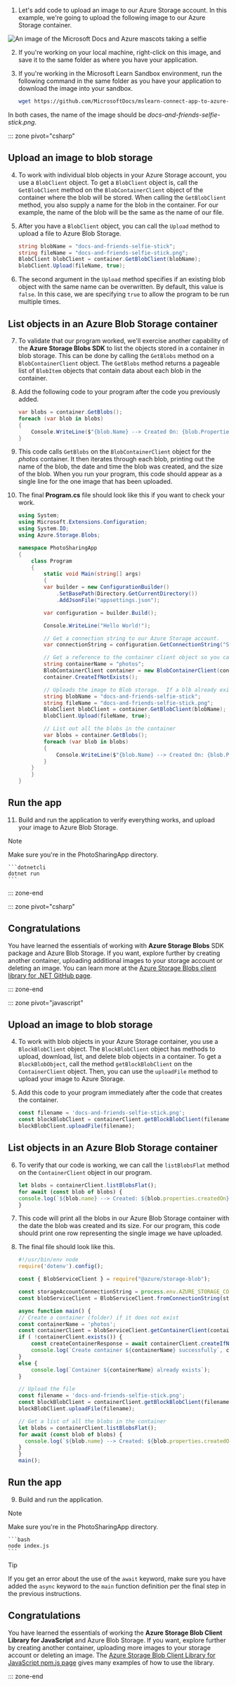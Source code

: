 1. Let's add code to upload an image to our Azure Storage account. In this example, we're going to upload the following image to our Azure Storage container.  

![An image of the Microsoft Docs and Azure mascots taking a selfie](../media/docs-and-friends-selfie-stick.png)

2. If you're working on your local machine, right-click on this image, and save it to the same folder as where you have your application.

3. If you're working in the Microsoft Learn Sandbox environment, run the following command in the same folder as you have your application to download the image into your sandbox.

    ```bash
    wget https://github.com/MicrosoftDocs/mslearn-connect-app-to-azure-storage/blob/main/images/docs-and-friends-selfie-stick.png?raw=true -O docs-and-friends-selfie-stick.png
    ```

In both cases, the name of the image should be _docs-and-friends-selfie-stick.png_.

::: zone pivot="csharp"

## Upload an image to blob storage

4. To work with individual blob objects in your Azure Storage account, you use a `BlobClient` object. To get a `BlobClient` object is, call the `GetBlobClient` method on the `BlobContainerClient` object of the container where the blob will be stored. When calling the `GetBlobClient` method, you also supply a name for the blob in the container. For our example, the name of the blob will be the same as the name of our file.

5. After you have a `BlobClient` object, you can call the `Upload` method to upload a file to Azure Blob Storage.

    ```csharp
    string blobName = "docs-and-friends-selfie-stick";
    string fileName = "docs-and-friends-selfie-stick.png";
    BlobClient blobClient = container.GetBlobClient(blobName);
    blobClient.Upload(fileName, true);
    ```

6. The second argument in the `Upload` method specifies if an existing blob object with the same name can be overwritten. By default, this value is `false`. In this case, we are specifying `true` to allow the program to be run multiple times.

## List objects in an Azure Blob Storage container

7. To validate that our program worked, we'll exercise another capability of the **Azure Storage Blobs SDK** to list the objects stored in a container in blob storage. This can be done by calling the `GetBlobs` method on a `BlobContainerClient` object. The `GetBlobs` method returns a pageable list of `BlobItem` objects that contain data about each blob in the container.

8. Add the following code to your program after the code you previously added.

    ```csharp
    var blobs = container.GetBlobs();
    foreach (var blob in blobs)
    {
        Console.WriteLine($"{blob.Name} --> Created On: {blob.Properties.CreatedOn:yyyy-MM-dd HH:mm:ss}  Size: {blob.Properties.ContentLength}");
    }
    ```

9. This code calls `GetBlobs` on the `BlobContainerClient` object for the _photos_ container. It then iterates through each blob, printing out the name of the blob, the date and time the blob was created, and the size of the blob. When you run your program, this code should appear as a single line for the one image that has been uploaded.

10. The final **Program.cs** file should look like this if you want to check your work.

    ```csharp
    using System;
    using Microsoft.Extensions.Configuration;
    using System.IO;
    using Azure.Storage.Blobs;

    namespace PhotoSharingApp
    {
        class Program
        {
            static void Main(string[] args)
            {
            var builder = new ConfigurationBuilder()
                .SetBasePath(Directory.GetCurrentDirectory())
                .AddJsonFile("appsettings.json");

            var configuration = builder.Build();

            Console.WriteLine("Hello World!");

            // Get a connection string to our Azure Storage account.
            var connectionString = configuration.GetConnectionString("StorageAccount");

            // Get a reference to the container client object so you can create the "photos" container
            string containerName = "photos";
            BlobContainerClient container = new BlobContainerClient(connectionString, containerName);
            container.CreateIfNotExists();

            // Uploads the image to Blob storage.  If a blb already exists with this name it will be overwritten
            string blobName = "docs-and-friends-selfie-stick";
            string fileName = "docs-and-friends-selfie-stick.png";
            BlobClient blobClient = container.GetBlobClient(blobName);
            blobClient.Upload(fileName, true);

            // List out all the blobs in the container
            var blobs = container.GetBlobs();
            foreach (var blob in blobs)
            {
                Console.WriteLine($"{blob.Name} --> Created On: {blob.Properties.CreatedOn:yyyy-MM-dd HH:mm:ss}  Size: {blob.Properties.ContentLength}");
            }
        }
        }
    }
    ```

## Run the app

11. Build and run the application to verify everything works, and upload your image to Azure Blob Storage.

> [!NOTE]
> Make sure you're in the PhotoSharingApp directory.

    ```dotnetcli
    dotnet run
    ```  

::: zone-end

::: zone pivot="csharp"

## Congratulations

You have learned the essentials of working with **Azure Storage Blobs** SDK package and Azure Blob Storage. If you want, explore further by creating another container, uploading additional images to your storage account or deleting an image. You can learn more at the [Azure Storage Blobs client library for .NET GitHub page](https://github.com/Azure/azure-sdk-for-net/tree/Azure.Storage.Blobs_12.7.0/sdk/storage/Azure.Storage.Blobs).

::: zone-end

::: zone pivot="javascript"

## Upload an image to blob storage

4. To work with blob objects in your Azure Storage container, you use a `BlockBlobClient` object. The `BlockBlobClient` object has methods to upload, download, list, and delete blob objects in a container. To get a `BlockBlobObject`, call the method `getBlockBlobClient` on the `ContainerClient` object.  Then, you can use the `uploadFile` method to upload your image to Azure Storage.

5. Add this code to your program immediately after the code that creates the container.

    ```javascript
    const filename = 'docs-and-friends-selfie-stick.png';
    const blockBlobClient = containerClient.getBlockBlobClient(filename);
    blockBlobClient.uploadFile(filename);
    ```

## List objects in an Azure Blob Storage container

6. To verify that our code is working, we can call the `listBlobsFlat` method on the `ContainerClient` object in our program.

    ```javascript
    let blobs = containerClient.listBlobsFlat();
    for await (const blob of blobs) {
    console.log(`${blob.name} --> Created: ${blob.properties.createdOn}   Size: ${blob.properties.contentLength}`);
    }
    ```

7. This code will print all the blobs in our Azure Blob Storage container with the date the blob was created and its size.  For our program, this code should print one row representing the single image we have uploaded.

8. The final file should look like this.

    ```javascript
    #!/usr/bin/env node
    require('dotenv').config();

    const { BlobServiceClient } = require("@azure/storage-blob");

    const storageAccountConnectionString = process.env.AZURE_STORAGE_CONNECTION_STRING;
    const blobServiceClient = BlobServiceClient.fromConnectionString(storageAccountConnectionString);

    async function main() {
    // Create a container (folder) if it does not exist
    const containerName = 'photos';    
    const containerClient = blobServiceClient.getContainerClient(containerName);
    if ( !containerClient.exists()) {
        const createContainerResponse = await containerClient.createIfNotExists();
        console.log(`Create container ${containerName} successfully`, createContainerResponse.succeeded);
    }
    else {
        console.log(`Container ${containerName} already exists`);
    }

    // Upload the file
    const filename = 'docs-and-friends-selfie-stick.png';
    const blockBlobClient = containerClient.getBlockBlobClient(filename);
    blockBlobClient.uploadFile(filename);

    // Get a list of all the blobs in the container
    let blobs = containerClient.listBlobsFlat();
    for await (const blob of blobs) {
      console.log(`${blob.name} --> Created: ${blob.properties.createdOn}   Size: ${blob.properties.contentLength}`)
    }
    }
    main();
    ```

## Run the app

9. Build and run the application.

> [!NOTE]
> Make sure you're in the PhotoSharingApp directory.

    ```bash
    node index.js
    ```

> [!TIP]
> If you get an error about the use of the `await` keyword, make sure you have added the `async` keyword to the `main` function definition per the final step in the previous instructions.

## Congratulations

You have learned the essentials of working the **Azure Storage Blob Client Library for JavaScript** and Azure Blob Storage. If you want, explore further by creating another container, uploading more images to your storage account or deleting an image. The [Azure Storage Blob Client Library for JavaScript npm.js page](https://www.npmjs.com/package/@azure/storage-blob) gives many examples of how to use the library.

::: zone-end
